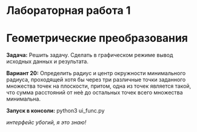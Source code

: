 # Лабораторная работа 1
# Геометрические преобразования

**Задача:** Решить задачу. Сделать в графическом режиме вывод исходных данных и результата.

**Вариант 20:** Определить радиус и центр окружности минимального радиуса, проходящей
хотя бы через три различные точки заданного множества точек на плоскости, притом,
одна из точек является такой, что сумма расстояний от неѐ до остальных точек всего
множества минимальна.


**Запуск в консоли:** python3 ui_func.py


*интерфейс убогий, я это знаю!*
